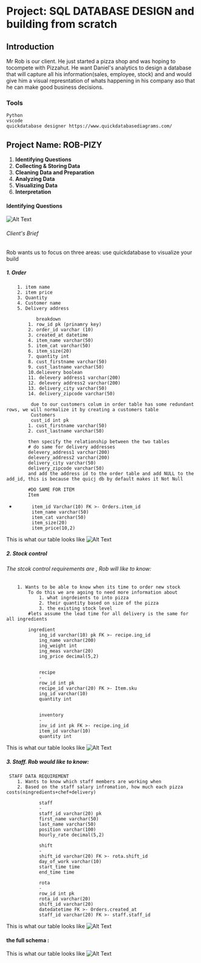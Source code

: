 # Project: SQL DATABASE DESIGN and building from scratch

## Introduction
Mr Rob is our client. He just started a pizza shop and was hoping to tocompete with Pizzahut. 
He want Daniel's analytics to design a database that will capture all his information(sales, employee, stock) and and would give him a visual represntation of whats happening in his company aso that he can make good business decisions.

### Tools
    Python
    vscode
    quickdatabase designer https://www.quickdatabasediagrams.com/
## Project Name: ROB-PIZY

1. **Identifying Questions**
2. **Collecting & Storing Data**
3. **Cleaning Data and Preparation**
4. **Analyzing Data**
5. **Visualizing Data**
6. **Interpretation**

#### Identifying Questions
![Alt Text](Pizza.png)
###### Client's Brief
Rob wants us to focus on three areas: use quickdatabase to visualize your build
##### 1. Order
        1. item name
        2. item price
        3. Quantity 
        4. Customer name
        5. Delivery address

               breakdown
            1. row_id pk (prinamry key)
            2. order_id varchar (10)
            3. created_at datetime 
            4. item_name varchar(50)
            5. item_cat varchar(50)
            6. item_size(20)
            7. quantity int
            8. cust_firstname varchar(50)
            9. cust_lastname varchar(50)
            10.delievery boolean
            11. delevery address1 varchar(200)
            12. delevery address2 varchar(200)
            13. delivery_city varchar(50)
            14. delivery_zipcode varchar(50)
             
             due to our customers colum in order table has some redundant rows, we will normalize it by creating a customers table 
             Customers
             cust_id int pk
            1. cust_firstname varchar(50)
            2. cust_lastname varchar(50)

            then specify the relationship between the two tables 
            # do same for delivery addresses
            delevery_address1 varchar(200)
            delevery_address2 varchar(200)
            delivery_city varchar(50)
            delivery_zipcode varchar(50)
            and add the address id to the order table and add NULL to the add_id, this is because the quicj db by default makes it Not Null

            #DO SAME FOR ITEM
            Item
-
            item_id Varchar(10) FK >- Orders.item_id
            item_name varchar(50)
            item_cat varchar(50)
            item_size(20)
            item_price(10,2)
This is what our table looks like ![Alt Text](order_table.png)


##### 2. Stock control
###### The stcok control requirements are , Rob will like to know:

        1. Wants to be able to know when its time to order new stock
            To do this we are agoing to need more information about
                1. what ingrdeients to into pizza
                2. their quantity based on size of the pizza
                3. the existing stock level
            #lets assume the lead time for all delivery is the same for all ingredients

            ingredient
                ing_id varchar(10) pk FK >- recipe.ing_id
                ing_name varchar(200)
                ing_weight int
                ing_meas varchar(20)
                ing_price decimal(5,2)


                recipe
                -
                row_id int pk 
                recipe_id varchar(20) FK >- Item.sku
                ing_id varchar(10)
                quantity int


                inventory 
                -
                inv_id int pk FK >- recipe.ing_id
                item_id varchar(10)
                quantity int
This is what our table looks like ![Alt Text](stock.png)

##### 3. Staff. Rob would like to know:
     STAFF DATA REQUIREMENT
        1. Wants to know which staff members are working when 
        2. Based on the staff salary infromation, how much each pizza costs(ningredients+chef+delivery)

                staff
                -
                staff_id varchar(20) pk
                first_name varchar(50)
                last_name varchar(50)
                position varchar(100)
                hourly_rate decimal(5,2)

                shift
                -
                shift_id varchar(20) FK >- rota.shift_id
                day_of_work varchar(10)
                start_time time
                end_time time

                rota
                -
                row_id int pk
                rota_id varchar(20)
                shift_id varchar(20)
                datedatetime FK >- Orders.created_at
                staff_id varchar(20) FK >- staff.staff_id
This is what our table looks like ![Alt Text](staff_table.png)

#### the full schema :
This is what our table looks like ![Alt Text](fulltable.png)